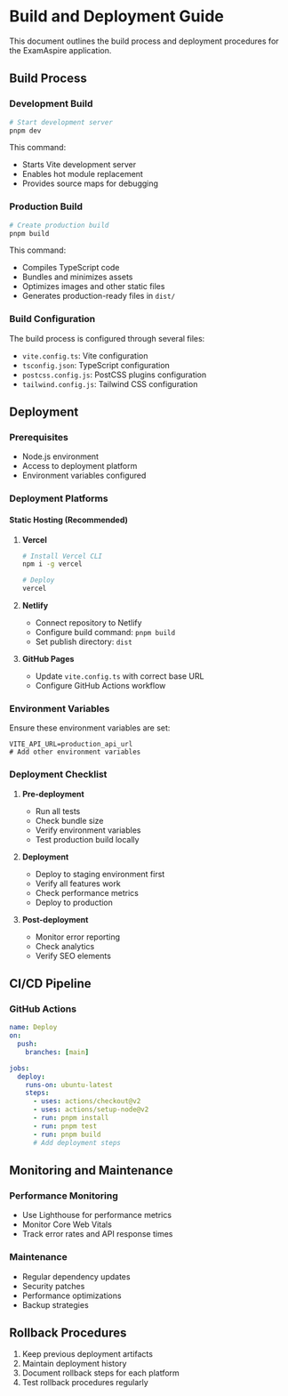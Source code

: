 # Build and Deployment Guide

This document outlines the build process and deployment procedures for the ExamAspire application.

## Build Process

### Development Build

```bash
# Start development server
pnpm dev
```

This command:
- Starts Vite development server
- Enables hot module replacement
- Provides source maps for debugging

### Production Build

```bash
# Create production build
pnpm build
```

This command:
- Compiles TypeScript code
- Bundles and minimizes assets
- Optimizes images and other static files
- Generates production-ready files in `dist/`

### Build Configuration

The build process is configured through several files:

- `vite.config.ts`: Vite configuration
- `tsconfig.json`: TypeScript configuration
- `postcss.config.js`: PostCSS plugins configuration
- `tailwind.config.js`: Tailwind CSS configuration

## Deployment

### Prerequisites

- Node.js environment
- Access to deployment platform
- Environment variables configured

### Deployment Platforms

#### Static Hosting (Recommended)

1. **Vercel**
   ```bash
   # Install Vercel CLI
   npm i -g vercel
   
   # Deploy
   vercel
   ```

2. **Netlify**
   - Connect repository to Netlify
   - Configure build command: `pnpm build`
   - Set publish directory: `dist`

3. **GitHub Pages**
   - Update `vite.config.ts` with correct base URL
   - Configure GitHub Actions workflow

### Environment Variables

Ensure these environment variables are set:

```env
VITE_API_URL=production_api_url
# Add other environment variables
```

### Deployment Checklist

1. **Pre-deployment**
   - Run all tests
   - Check bundle size
   - Verify environment variables
   - Test production build locally

2. **Deployment**
   - Deploy to staging environment first
   - Verify all features work
   - Check performance metrics
   - Deploy to production

3. **Post-deployment**
   - Monitor error reporting
   - Check analytics
   - Verify SEO elements

## CI/CD Pipeline

### GitHub Actions

```yaml
name: Deploy
on:
  push:
    branches: [main]

jobs:
  deploy:
    runs-on: ubuntu-latest
    steps:
      - uses: actions/checkout@v2
      - uses: actions/setup-node@v2
      - run: pnpm install
      - run: pnpm test
      - run: pnpm build
      # Add deployment steps
```

## Monitoring and Maintenance

### Performance Monitoring

- Use Lighthouse for performance metrics
- Monitor Core Web Vitals
- Track error rates and API response times

### Maintenance

- Regular dependency updates
- Security patches
- Performance optimizations
- Backup strategies

## Rollback Procedures

1. Keep previous deployment artifacts
2. Maintain deployment history
3. Document rollback steps for each platform
4. Test rollback procedures regularly
